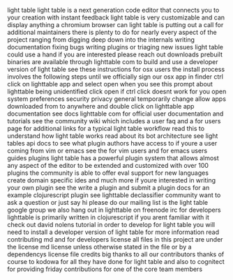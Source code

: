 light table light table is a next generation code editor that connects you to your creation with instant feedback light table is very customizable and can display anything a chromium browser can light table is putting out a call for additional maintainers there is plenty to do for nearly every aspect of the project ranging from digging deep down into the internals writing documentation fixing bugs writing plugins or triaging new issues light table could use a hand if you are interested please reach out downloads prebuilt binaries are available through lighttable com to build and use a developer version of light table see these instructions for osx users the install process involves the following steps until we officially sign our osx app in finder ctrl click on lighttable app and select open when you see this prompt about lighttable being unidentified click open if ctrl click doesnt work for you open system preferences security privacy general temporarily change allow apps downloaded from to anywhere and double click on lighttable app documentation see docs lighttable com for official user documentation and tutorials see the community wiki which includes a user faq and a for users page for additional links for a typical light table workflow read this to understand how light table works read about its bot architecture see light tables api docs to see what plugin authors have access to if youre a user coming from vim or emacs see the for vim users and for emacs users guides plugins light table has a powerful plugin system that allows almost any aspect of the editor to be extended and customized with over 100 plugins the community is able to offer eval support for new languages create domain specific ides and much more if youre interested in writing your own plugin see the write a plugin and submit a plugin docs for an example clojurescript plugin see lighttable declassifier community want to ask a question or just say hi please do our mailing list is the light table google group we also hang out in lighttable on freenode irc for developers lighttable is primarily written in clojurescript if you arent familiar with it check out david nolens tutorial in order to develop for light table you will need to install a developer version of light table for more information read contributing md and for developers license all files in this project are under the license md license unless otherwise stated in the file or by a dependencys license file credits big thanks to all our contributors thanks of course to kodowa for all they have done for light table and also to cognitect for providing friday contributions for one of the core team members
